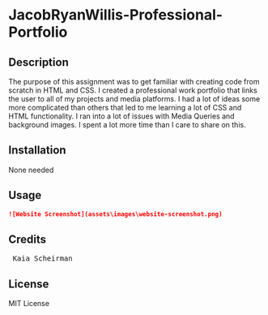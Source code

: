 # JacobRyanWillis-Professional-Portfolio

## Description

The purpose of this assignment was to get familiar with creating code from scratch in HTML and CSS. I created a professional work portfolio that links the user to all of my projects and media platforms. I had a lot of ideas some more complicated than others that led to me learning a lot of CSS and HTML functionality. I ran into a lot of issues with Media Queries and background images. I spent a lot more time than I care to share on this. 

## Installation

None needed

## Usage


```md
![Website Screenshot](assets\images\website-screenshot.png)
```

## Credits

<pre> Kaia Scheirman </pre>

## License

MIT License